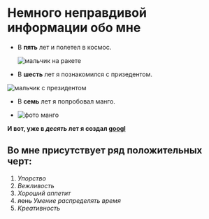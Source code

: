 # Немного неправдивой информации обо мне

- В **пять** лет и полетел в космос.
 
  ![мальчик на ракете](https://images.unian.net/pb/001/thumb_files/h_500/142556.jpg)

- В **шесть** лет я познакомился с призедентом.

 ![мальчик с президентом](https://www.belta.by/images/storage/news/with_archive/2021/000019_1613645966_429259_big.jpg)

- В **семь** лет я попробовал манго.
 
- ![фото манго](https://i.servimg.com/u/f14/19/32/63/54/c9a45010.jpg)

**И вот, уже в _десять_ лет я создал [googl](https://www.google.com/?hl=RU)** 


## Во мне присутствует ряд положительных черт:
1. _Упорство_
2. _Вежливость_
3. _Хороший аппетит_
4. ~~лень~~  _Умение распределять время_
5. _Креативность_ 